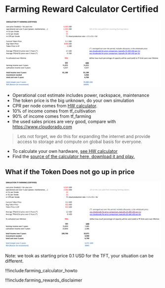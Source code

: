
# Farming Reward Calculator Certified

![](img/farming_rewards_certified.png)

- Operational cost estimate includes power, rackspace, maintenance
- The token price is the big unknown, do your own simulation
- CPR per node comes from [HW calculator](farming_hardware_calculator).
- 10% of income comes from tf_cultivation
- 90% of income comes from tf_farming
- the used sales prices are very good, compare with https://www.cloudorado.com 

> Lets not forget, we do this for expanding the internet and provide access to storage and compute on global basis for everyone.

- To calculate your own hardware, [see HW calculator](farming_hardware_calculator)
- Find the [source of the calculator here, download it and play.](https://secure.threefold.me/sheet/#/2/sheet/view/nUm5YaP4SnZ3ag4OjLvB-hKXBff2Oltk+th+3rt6h2g/)

## What if the Token Does not go up in price

![](img/farming_reward_certified2.png)


Note: we took as starting price 0.1 USD for the TFT, your situation can be different.

!!!include:farming_calculator_howto

!!!include:farming_rewards_disclaimer